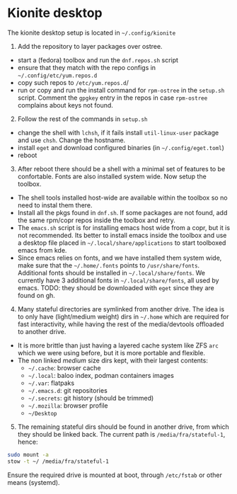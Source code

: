 # Kionite desktop

The kionite desktop setup is located in `~/.config/kionite`

1. Add the repository to layer packages over ostree.
  - start a (fedora) toolbox and run the `dnf.repos.sh` script
  - ensure that they match with the repo configs in `~/.config/etc/yum.repos.d`
  - copy such repos to `/etc/yum.repos.d`/
  - run or copy and run the install command for `rpm-ostree` in the `setup.sh` script. Comment the `gpgkey` entry in the repos in case `rpm-ostree` complains about keys not found.
2. Follow the rest of the commands in `setup.sh`
  - change the shell with `lchsh`, if it fails install `util-linux-user` package and use `chsh`. Change the hostname.
  - install `eget` and download configured binaries (in `~/.config/eget.toml`)
  - reboot
3. After reboot there should be a shell with a minimal set of features to be confortable. Fonts are also installed system wide. Now setup the toolbox.
  - The shell tools installed host-wide are available within the toolbox so no need to instal them there.
  - Install all the pkgs found in `dnf.sh`. If some packages are not found, add the same rpm/copr repos inside the toolbox and retry.
  - The `emacs.sh` script is for installing emacs host wide from a copr, but it is not recommended. Its better to install emacs inside the toolbox and use a desktop file placed in `~/.local/share/applications` to start toolboxed emacs from kde.
  - Since emacs relies on fonts, and we have installed them system wide, make sure that the `~/.home/.fonts` points to `/usr/share/fonts`. Additional fonts should be installed in `~/.local/share/fonts`. We currently have 3 additional fonts in `~/.local/share/fonts`, all used by emacs. TODO: they should be downloaded with `eget` since they are found on gh.
4. Many stateful directories are symlinked from another drive. The idea is to only have (light/medium weight) dirs in `~/.home` which are required for fast interactivity, while having the rest of the media/devtools offloaded to another drive.
  - It is more brittle than just having a layered cache system like ZFS `arc` which we were using before, but it is more portable and flexible.
  - The non linked _medium_ size dirs kept, with their largest contents:
    - `~/.cache`: browser cache
    - `~/.local`: baloo index, podman containers images
    - `~/.var`: flatpaks
    - `~/.emacs.d`: git repositories
    - `~/.secrets`: git history (should be trimmed)
    - `~/.mozilla`: browser profile
    - `~/Desktop`
5. The remaining stateful dirs should be found in another drive, from which they should be linked back. The current path is `/media/fra/stateful-1`, hence:
```bash
sudo mount -a
stow -t ~/ /media/fra/stateful-1
```
Ensure the required drive is mounted at boot, through `/etc/fstab` or other means (systemd).
